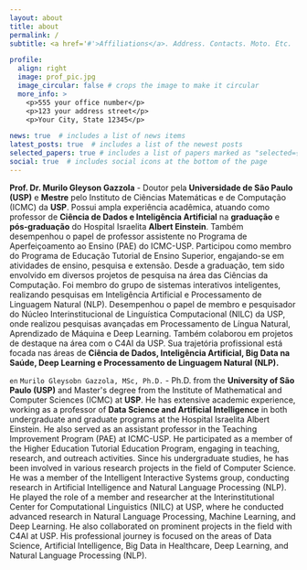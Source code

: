 ```yaml
---
layout: about
title: about
permalink: /
subtitle: <a href='#'>Affiliations</a>. Address. Contacts. Moto. Etc.

profile:
  align: right
  image: prof_pic.jpg
  image_circular: false # crops the image to make it circular
  more_info: >
    <p>555 your office number</p>
    <p>123 your address street</p>
    <p>Your City, State 12345</p>

news: true  # includes a list of news items
latest_posts: true  # includes a list of the newest posts
selected_papers: true # includes a list of papers marked as "selected={true}"
social: true  # includes social icons at the bottom of the page
---
```

**Prof. Dr. Murilo Gleyson Gazzola** - Doutor pela **Universidade de São Paulo (USP)** e **Mestre** pelo Instituto de Ciências Matemáticas e de Computação (ICMC) da **USP**. Possui ampla experiência acadêmica, atuando como professor de **Ciência de Dados e Inteligência Artificial** na **graduação** e **pós-graduação** do Hospital Israelita **Albert Einstein**. Também desempenhou o papel de professor assistente no Programa de Aperfeiçoamento ao Ensino (PAE) do ICMC-USP. Participou como membro do Programa de Educação Tutorial de Ensino Superior, engajando-se em atividades de ensino, pesquisa e extensão. Desde a graduação, tem sido envolvido em diversos projetos de pesquisa na área das Ciências da Computação. Foi membro do grupo de sistemas interativos inteligentes, realizando pesquisas em Inteligência Artificial e Processamento de Linguagem Natural (NLP). Desempenhou o papel de membro e pesquisador do Núcleo Interinstitucional de Linguística Computacional (NILC) da USP, onde realizou pesquisas avançadas em Processamento de Língua Natural, Aprendizado de Máquina e Deep Learning. Também colaborou em projetos de destaque na área com o C4AI da USP. Sua trajetória profissional está focada nas áreas de **Ciência de Dados, Inteligência Artificial, Big Data na Saúde, Deep Learning e Processamento de Linguagem Natural (NLP).**

`en` ` Murilo Gleysobn Gazzola, MSc, Ph.D. ` - Ph.D. from the **University of São Paulo (USP)** and Master's degree from the Institute of Mathematical and Computer Sciences (ICMC) at **USP**. He has extensive academic experience, working as a professor of **Data Science and Artificial Intelligence** in both undergraduate and graduate programs at the Hospital Israelita Albert Einstein. He also served as an assistant professor in the Teaching Improvement Program (PAE) at ICMC-USP. He participated as a member of the Higher Education Tutorial Education Program, engaging in teaching, research, and outreach activities. Since his undergraduate studies, he has been involved in various research projects in the field of Computer Science. He was a member of the Intelligent Interactive Systems group, conducting research in Artificial Intelligence and Natural Language Processing (NLP). He played the role of a member and researcher at the Interinstitutional Center for Computational Linguistics (NILC) at USP, where he conducted advanced research in Natural Language Processing, Machine Learning, and Deep Learning. He also collaborated on prominent projects in the field with C4AI at USP. His professional journey is focused on the areas of Data Science, Artificial Intelligence, Big Data in Healthcare, Deep Learning, and Natural Language Processing (NLP).

<!-- Prof. Dr. Murilo Gazzola . Write your biography here. Tell the world about yourself. Link to your favorite [subreddit](http://reddit.com). You can put a picture in, too. The code is already in, just name your picture `prof_pic.jpg` and put it in the `img/` folder.

Put your address / P.O. box / other info right below your picture. You can also disable any of these elements by editing `profile` property of the YAML header of your `_pages/about.md`. Edit `_bibliography/papers.bib` and Jekyll will render your [publications page](/al-folio/publications/) automatically.

Link to your social media connections, too. This theme is set up to use [Font Awesome icons](http://fortawesome.github.io/Font-Awesome/) and [Academicons](https://jpswalsh.github.io/academicons/), like the ones below. Add your Facebook, Twitter, LinkedIn, Google Scholar, or just disable all of them.
-->
